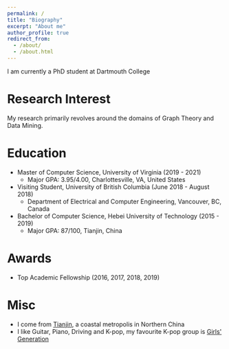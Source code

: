 ```yaml
---
permalink: /
title: "Biography"
excerpt: "About me"
author_profile: true
redirect_from: 
  - /about/
  - /about.html
---
```

I am currently a PhD student at Dartmouth College 

<!--- advised by Prof. [Yujun Yan](https://sites.google.com/umich.edu/yujunyan/home).
Previously, I spent one year at Amazon Alexa Speech Recognition team. I received my CS master degree in University of Virginia, and had the fortune to be advised by Prof. [Jundong Li](http://www.ece.virginia.edu/~jl6qk/). --->

<!---My [CV](https://tttae.github.io/zheng_huang_cv.pdf).--->


Research Interest
===
My research primarily revolves around the domains of Graph Theory and Data Mining.

Education
===
* Master of Computer Science, University of Virginia (2019 - 2021)
  * Major GPA: 3.95/4.00, Charlottesville, VA, United States
* Visiting Student, University of British Columbia (June 2018 - August 2018)
  * Department of Electrical and Computer Engineering, Vancouver, BC, Canada 
* Bachelor of Computer Science, Hebei University of Technology (2015 - 2019)
  * Major GPA: 87/100, Tianjin, China
 
 
<!---
Services
===
* Reviewer: AMLC (Amazon Machine Learning Conference)’22
* External Reviewer: ICLR'23, JMLR'22, ECML'22, PAKDD’21, WSDM’21
--->

Awards
===
<!---* SIGIR Student Grant (2022)--->
* Top Academic Fellowship (2016, 2017, 2018, 2019)

Misc
===
* I come from [Tianjin](https://en.wikipedia.org/wiki/Tianjin), a coastal metropolis in Northern China
* I like Guitar, Piano, Driving and K-pop, my favourite K-pop group is [Girls' Generation](https://en.wikipedia.org/wiki/Girls%27_Generation)

<body> 
 <div align="left">

<script type='text/javascript' id='clustrmaps' src='//cdn.clustrmaps.com/map_v2.js?cl=ffffff&w=500&t=n&d=i_vS7yVc7igJx0i6aeUshfneF7fgbXZA48Cf6bC_Jn8&co=2d78ad&ct=ffffff&cmo=3acc3a&cmn=ff5353'></script>
   </div>
</body>



